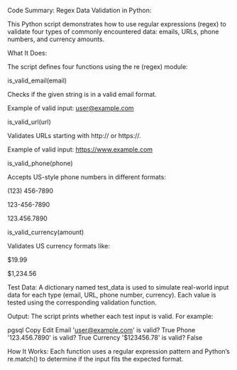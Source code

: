 Code Summary: Regex Data Validation in Python:

This Python script demonstrates how to use regular expressions (regex) to validate four types of commonly encountered data: emails, URLs, phone numbers, and currency amounts.

 What It Does:
 
The script defines four functions using the re (regex) module:

is_valid_email(email)

Checks if the given string is in a valid email format.

Example of valid input: user@example.com

is_valid_url(url)

Validates URLs starting with http:// or https://.

Example of valid input: https://www.example.com

is_valid_phone(phone)

Accepts US-style phone numbers in different formats:

(123) 456-7890

123-456-7890

123.456.7890

is_valid_currency(amount)

Validates US currency formats like:

$19.99

$1,234.56

 Test Data:
A dictionary named test_data is used to simulate real-world input data for each type (email, URL, phone number, currency). Each value is tested using the corresponding validation function.

 Output:
The script prints whether each test input is valid. For example:

pgsql
Copy
Edit
Email 'user@example.com' is valid? True
Phone '123.456.7890' is valid? True
Currency '$123456.78' is valid? False

 How It Works:
Each function uses a regular expression pattern and Python’s re.match() to determine if the input fits the expected format.


